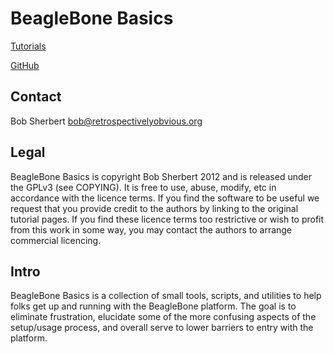 BeagleBone Basics
=================

[Tutorials](http://retrospectivelyobvious.org/beaglebone-basics/)

[GitHub](https://github.com/retrospectivelyobvious/beaglebone-basics)

Contact
-------
Bob Sherbert <bob@retrospectivelyobvious.org>

Legal
-----
BeagleBone Basics is copyright Bob Sherbert 2012 and is released under the
GPLv3 (see COPYING). It is free to use, abuse, modify, etc in accordance with
the licence terms. If you find the software to be useful we request that you
provide credit to the authors by linking to the original tutorial pages. If you
find these licence terms too restrictive or wish to profit from this work in
some way, you may contact the authors to arrange commercial licencing.

Intro
----
BeagleBone Basics is a collection of small tools, scripts, and utilities to
help folks get up and running with the BeagleBone platform. The goal is to
eliminate frustration, elucidate some of the more confusing aspects of the
setup/usage process, and overall serve to lower barriers to entry with the
platform.

